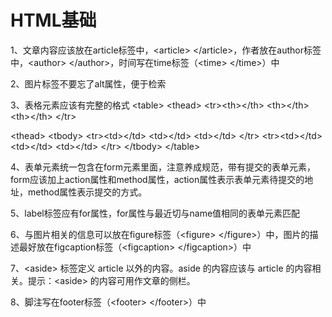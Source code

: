 # HTML基础

1、文章内容应该放在article标签中，&lt;article&gt;  &lt;/article&gt;，作者放在author标签中，&lt;author&gt;  &lt;/author&gt;，时间写在time标签（&lt;time&gt;  &lt;/time&gt;）中

2、图片标签不要忘了alt属性，便于检索

3、表格元素应该有完整的格式
        &lt;table&gt;
    &lt;thead&gt;
        &lt;tr&gt;&lt;th&gt;&lt;/th&gt;     &lt;th&gt;&lt;/th&gt;    &lt;th&gt;&lt;/th&gt;    &lt;/tr&gt;

&lt;thead&gt;
    &lt;tbody&gt;
        &lt;tr&gt;&lt;td&gt;&lt;/td&gt;     &lt;td&gt;&lt;/td&gt;    &lt;td&gt;&lt;/td&gt;  &lt;/tr&gt;
        &lt;tr&gt;&lt;td&gt;&lt;/td&gt;     &lt;td&gt;&lt;/td&gt;    &lt;td&gt;&lt;/td&gt;  &lt;/tr&gt;
&lt;/tbody&gt;
&lt;/table&gt;

4、表单元素统一包含在form元素里面，注意养成规范，带有提交的表单元素，form应该加上action属性和method属性，action属性表示表单元素待提交的地址，method属性表示提交的方式。

5、label标签应有for属性，for属性与最近切与name值相同的表单元素匹配

6、与图片相关的信息可以放在figure标签（&lt;figure&gt;  &lt;/figure&gt;）中，图片的描述最好放在figcaption标签（&lt;figcaption&gt;  &lt;/figcaption&gt;）中

7、&lt;aside&gt; 标签定义 article 以外的内容。aside 的内容应该与 article 的内容相关。提示：&lt;aside&gt; 的内容可用作文章的侧栏。

8、脚注写在footer标签（&lt;footer&gt;  &lt;/footer&gt;）中 
